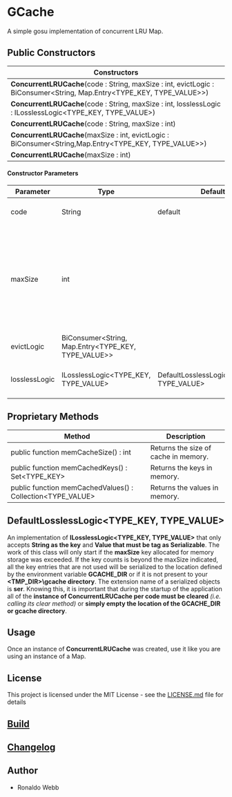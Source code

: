 # GCache

A simple gosu implementation of concurrent LRU Map.

## Public Constructors

| Constructors                                                 |
| ------------------------------------------------------------ |
| **ConcurrentLRUCache**(code : String, maxSize : int, evictLogic : BiConsumer<String, Map.Entry<TYPE_KEY, TYPE_VALUE>>) |
| **ConcurrentLRUCache**(code : String, maxSize : int, losslessLogic : ILosslessLogic<TYPE_KEY, TYPE_VALUE>) |
| **ConcurrentLRUCache**(code : String, maxSize : int)         |
| **ConcurrentLRUCache**(maxSize : int, evictLogic : BiConsumer<String,Map.Entry<TYPE_KEY, TYPE_VALUE>>) |
| **ConcurrentLRUCache**(maxSize : int)                        |

#### Constructor Parameters

| Parameter     | Type                                                | Default                                    | Description                                                  |
| ------------- | --------------------------------------------------- | ------------------------------------------ | ------------------------------------------------------------ |
| code          | String                                              | default                                    | The code that groups the Map.Entry.                          |
| maxSize       | int                                                 |                                            | The maximum key count of a particular code group in memory.  Anything beyond this limit will trigger either the evictLogic or the losslessLogic. |
| evictLogic    | BiConsumer<String, Map.Entry<TYPE_KEY, TYPE_VALUE>> |                                            | A custom eviction logic.                                     |
| losslessLogic | ILosslessLogic<TYPE_KEY, TYPE_VALUE>                | DefaultLosslessLogic<TYPE_KEY, TYPE_VALUE> | An implementation of ILosslessLogic.                         |

## Proprietary Methods

| Method                                                     | Description                          |
| ---------------------------------------------------------- | ------------------------------------ |
| public function memCacheSize() : int                       | Returns the size of cache in memory. |
| public function memCachedKeys() : Set<TYPE_KEY>            | Returns the keys in memory.          |
| public function memCachedValues() : Collection<TYPE_VALUE> | Returns the values in memory.        |

## DefaultLosslessLogic<TYPE_KEY, TYPE_VALUE>

An implementation of **ILosslessLogic<TYPE_KEY, TYPE_VALUE>** that only accepts **String as the key** and **Value that must be tag as Serializable**. The work of this class will only start if the **maxSize** key allocated for memory storage was exceeded. If the key counts is beyond the maxSize indicated, all the key entries that are not used will be serialized to the location defined by the environment variable **GCACHE_DIR** or if it is not present to your **<TMP_DIR>\gcache directory**. The extension name of a serialized objects is **ser**. Knowing this, it is important that during the startup of the application all of the **instance of ConcurrentLRUCache per code must be cleared** *(i.e. calling its clear method)* or **simply empty the location of the GCACHE_DIR or gcache directory**.

## Usage

Once an instance of **ConcurrentLRUCache** was created, use it like you are using an instance of a Map. 

## License

This project is licensed under the MIT License - see the [LICENSE.md](LICENSE.md) file for details

## [Build](BUILD.md)

## [Changelog](CHANGELOG.md)

## Author

* Ronaldo Webb
